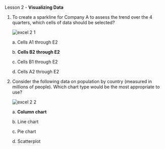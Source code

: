 Lesson 2 - **Visualizing Data**

1.  To create a sparkline for Company A to assess the trend over the 4 quarters, which cells of data should be selected?

    ![excel 2 1](https://user-images.githubusercontent.com/74751990/206835751-86eaf73f-db1b-4fb4-a47e-940626d22a96.jpg)
    
    a.  Cells A1 through E2

    b.  **Cells B2 through E2**

    c.  Cells B1 through E2

    d.  Cells A2 through E2

2.  Consider the following data on population by country (measured in millions of people). Which chart type would be the most appropriate to use?

    ![excel 2 2](https://user-images.githubusercontent.com/74751990/206960140-5aef9df3-61a0-4ec4-bf8c-e9f794a06ba9.jpg)

    a.  **Column chart**

    b.  Line chart

    c.  Pie chart

    d.  Scatterplot

